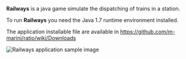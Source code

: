 **Railways** is a java game simulate the dispatching of trains in a station.

To run **Railways** you need the Java 1.7 runtime environment installed.

The application installable file are available in https://github.com/m-marini/ratio/wiki/Downloads

![Railways application sample image](https://raw.github.com/m-marini/railways/master/Railwails/images/railwails-sample.png)
